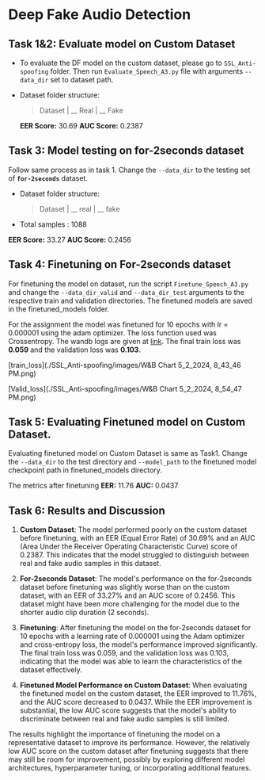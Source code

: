 # Deep Fake Audio Detection

## Task 1&2: Evaluate model on Custom Dataset

* To evaluate the DF model on the custom dataset, please go to `SSL_Anti-spoofing` folder. Then run `Evaluate_Speech_A3.py` file with arguments `--data_dir` set to dataset path.
* Dataset folder structure:

  > Dataset
  > | __ Real
  > | __ Fake
  >

  **EER Score:** 30.69
  **AUC Score:** 0.2387

## Task 3: Model testing on for-2seconds dataset

Follow same process as in task 1. Change the `--data_dir` to the testing set of **`for-2seconds`** dataset.

* Dataset folder structure:

  > Dataset
  > | __ real
  > | __ fake
  >
* Total samples : 1088

**EER Score:** 33.27
**AUC Score:** 0.2456

## Task 4: Finetuning on For-2seconds dataset
For finetuning the model on dataset, run the script `Finetune_Speech_A3.py` and change the `--data_dir_valid`  and `--data_dir_test` arguments to the respective train and validation directories. The finetuned models are saved in the finetuned_models folder.

For the assignment the model was finetuned for 10 epochs with lr = 0.000001 using the adam optimizer. The loss function used was Crossentropy. The wandb logs are given at [link](https://wandb.ai/khadgaa/SSL_Anti-spoofing/runs/clg0gq93?nw=nwuserkhadgaa). 
The final train loss was **0.059** and the validation loss was **0.103**.

[train_loss](./SSL_Anti-spoofing/images/W&B Chart 5_2_2024, 8_43_46 PM.png)

[Valid_loss](./SSL_Anti-spoofing/images/W&B Chart 5_2_2024, 8_54_47 PM.png)

## Task 5: Evaluating Finetuned model on Custom Dataset. 
Evaluating finetuned model on Custom Dataset is same as Task1. Change the `--data_dir` to the test directory and `--model_path` to the finetuned model checkpoint path in finetuned_models directory.

The metrics after finetuning
**EER:** 11.76
**AUC:** 0.0437

## Task 6: Results and Discussion

1. **Custom Dataset**: The model performed poorly on the custom dataset before finetuning, with an EER (Equal Error Rate) of 30.69% and an AUC (Area Under the Receiver Operating Characteristic Curve) score of 0.2387. This indicates that the model struggled to distinguish between real and fake audio samples in this dataset.

2. **For-2seconds Dataset**: The model's performance on the for-2seconds dataset before finetuning was slightly worse than on the custom dataset, with an EER of 33.27% and an AUC score of 0.2456. This dataset might have been more challenging for the model due to the shorter audio clip duration (2 seconds).

3. **Finetuning**: After finetuning the model on the for-2seconds dataset for 10 epochs with a learning rate of 0.000001 using the Adam optimizer and cross-entropy loss, the model's performance improved significantly. The final train loss was 0.059, and the validation loss was 0.103, indicating that the model was able to learn the characteristics of the dataset effectively.

4. **Finetuned Model Performance on Custom Dataset**: When evaluating the finetuned model on the custom dataset, the EER improved to 11.76%, and the AUC score decreased to 0.0437. While the EER improvement is substantial, the low AUC score suggests that the model's ability to discriminate between real and fake audio samples is still limited.

The results highlight the importance of finetuning the model on a representative dataset to improve its performance. However, the relatively low AUC score on the custom dataset after finetuning suggests that there may still be room for improvement, possibly by exploring different model architectures, hyperparameter tuning, or incorporating additional features.
